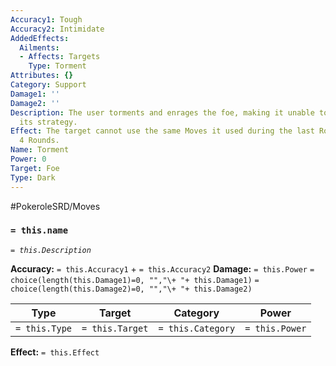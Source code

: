```yaml
---
Accuracy1: Tough
Accuracy2: Intimidate
AddedEffects:
  Ailments:
  - Affects: Targets
    Type: Torment
Attributes: {}
Category: Support
Damage1: ''
Damage2: ''
Description: The user torments and enrages the foe, making it unable to keep using
  its strategy.
Effect: The target cannot use the same Moves it used during the last Round. Lasts
  4 Rounds.
Name: Torment
Power: 0
Target: Foe
Type: Dark
---
```


#PokeroleSRD/Moves

### `= this.name` 
*`= this.Description`*

**Accuracy:** `= this.Accuracy1` + `= this.Accuracy2`
**Damage:** `= this.Power` `= choice(length(this.Damage1)=0, "","\+ "+ this.Damage1)` `= choice(length(this.Damage2)=0, "","\+ "+ this.Damage2)`

| Type          | Target          | Category          | Power          |
| ------------- | --------------- | ----------------  | -------------- |
| `= this.Type` | `= this.Target` | `= this.Category` | `= this.Power` | 

**Effect:** `= this.Effect`